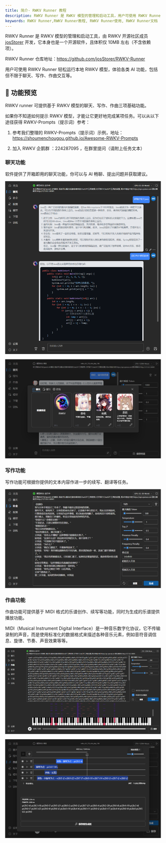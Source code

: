 ```yaml
---
title: 简介- RWKV Runner 教程
description: RWKV Runner 是 RWKV 模型的管理和启动工具，用户可使用 RWKV Runner 轻松运行本地 RWKV 模型，体验聊天、写作、作曲交互等 AI 功能。
keywords: RWKV Runner,RWKV Runner教程, RWKV Runner使用, RWKV Runner文档
---
```


RWKV Runner 是 RWKV 模型的管理和启动工具，由 RWKV 开源社区成员 [josStorer]() 开发，它本身也是一个开源软件，且体积仅 10MB 左右（不含依赖项）。

RWKV Runner 仓库地址：https://github.com/josStorer/RWKV-Runner

用户可使用 RWKV Runner 轻松运行本地 RWKV 模型，体验各类 AI 功能，包括但不限于聊天、写作、作曲交互等。

## 👀 功能预览

RWKV runner 可提供基于 RWKV 模型的聊天、写作、作曲三项基础功能。

如果你不知道如何提示 RWKV 模型，才能让它更好地完成某项任务。可以从以下途径获得 RWKV-Prompts（提示词）参考：

1. 参考我们整理的 RWKV-Prompts（提示词）示例，地址：https://shoumenchougou.github.io/Awesome-RWKV-Prompts

2. 加入 RWKV 企鹅群 ：224287095 ，在群里提问（请附上任务文本）

### 聊天功能

软件提供了开箱即用的聊天功能，你可以与 AI 畅聊、提出问题并获取建议。

![](./RWKV-Runner-chat.png)

![](./RWKV-Runner-chat2.png)

### 写作功能

写作功能可根据你提供的文本内容作进一步的续写、翻译等任务。


![](./RWKV-Runner-writer.png)

### 作曲功能

作曲功能可提供基于 MIDI 格式的乐谱创作、续写等功能，同时为生成的乐谱提供播放功能。

MIDI（Musical Instrument Digital Interface）是一种音乐数字化协议，它不传输录制的声音，而是使用标准化的数据格式来描述各种音乐元素，例如音符音调信息、旋律、节奏、声音效果等等。

![](./RWKV-Runner-musician.png)

![](./RWKV-Runner-musician2.png)



